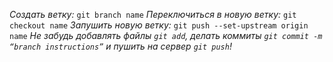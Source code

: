 *Создать ветку:* `git branch name`
*Переключиться в новую ветку:* `git checkout name`
*Запушить новую ветку:* `git push --set-upstream origin name`
*Не забудь добавлять файлы `git add`, делать коммиты `git commit -m “branch instructions”` и пушить на сервер `git push`!*
